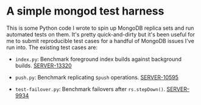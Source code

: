 # A simple mongod test harness

This is some Python code I wrote to spin up MongoDB replica sets and
run automated tests on them. It's pretty quick-and-dirty but it's been
useful for me to submit reproducible test cases for a handful of
MongoDB issues I've run into. The existing test cases are:

- `index.py`: Benchmark foreground index builds against background
  builds. [SERVER-13320](https://jira.mongodb.org/browse/SERVER-13320)

- `push.py`: Benchmark replicating `$push`
  operations. [SERVER-10595](https://jira.mongodb.org/browse/SERVER-10595)

- `test-failover.py`: Benchmark failovers after
  `rs.stepDown()`. [SERVER-9934](https://jira.mongodb.org/browse/SERVER-9934)
